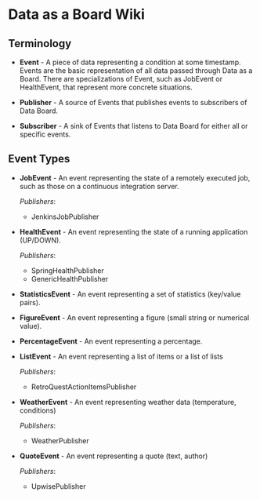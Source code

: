 # Data as a Board Wiki

## Terminology
* **Event** - A piece of data representing a condition at some timestamp. Events are the basic representation of all data passed through Data as a Board. There are specializations of Event, such as JobEvent or HealthEvent, that represent more concrete situations.

* **Publisher** - A source of Events that publishes events to subscribers of Data Board. 

* **Subscriber** - A sink of Events that listens to Data Board for either all or specific events.


## Event Types
* **JobEvent** - An event representing the state of a remotely executed job, such as those on a continuous integration server.

  _Publishers_:
    * JenkinsJobPublisher


* **HealthEvent** - An event representing the state of a running application (UP/DOWN). 

  _Publishers_:
    * SpringHealthPublisher
    * GenericHealthPublisher


* **StatisticsEvent** - An event representing a set of statistics (key/value pairs).

* **FigureEvent** - An event representing a figure (small string or numerical value).

* **PercentageEvent** - An event representing a percentage.

* **ListEvent** - An event representing a list of items or a list of lists

  _Publishers_:
    * RetroQuestActionItemsPublisher

* **WeatherEvent** - An event representing weather data (temperature, conditions)
  
  _Publishers_:
    * WeatherPublisher

* **QuoteEvent** - An event representing a quote (text, author)

  _Publishers_:
    * UpwisePublisher